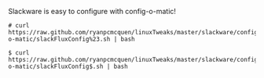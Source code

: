Slackware is easy to configure with config-o-matic!

    # curl https://raw.github.com/ryanpcmcquen/linuxTweaks/master/slackware/config-o-matic/slackFluxConfig%23.sh | bash

    $ curl https://raw.github.com/ryanpcmcquen/linuxTweaks/master/slackware/config-o-matic/slackFluxConfig$.sh | bash

